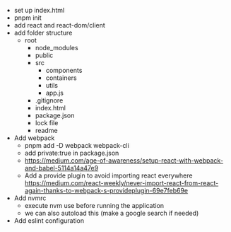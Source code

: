 - set up index.html
- pnpm init
- add react and react-dom/client
- add folder structure
  - root
    - node_modules
    - public
    - src
      - components
      - containers
      - utils
      - app.js
    - .gitignore
    - index.html
    - package.json
    - lock file
    - readme
- Add webpack
  - pnpm add -D webpack webpack-cli
  - add private:true in package.json
  - https://medium.com/age-of-awareness/setup-react-with-webpack-and-babel-5114a14a47e9
  - Add a provide plugin to avoid importing react everywhere https://medium.com/react-weekly/never-import-react-from-react-again-thanks-to-webpack-s-provideplugin-69e7feb69e
- Add nvmrc
  - execute nvm use before running the application
  - we can also autoload this (make a google search if needed)
- Add eslint configuration